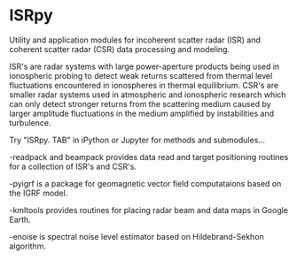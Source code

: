 # ISRpy

Utility and application modules for incoherent scatter radar (ISR) and coherent scatter radar (CSR) 
data processing and modeling.

ISR's are radar systems with large power-aperture products being used in ionospheric probing to 
detect weak returns scattered from thermal level fluctuations encountered in ionospheres in 
thermal equilibrium. CSR's are smaller radar systems used in atmospheric and ionospheric 
research which can only detect stronger returns from the scattering medium caused by larger
amplitude fluctuations in the medium amplified by instabilities and turbulence.

Try "ISRpy. TAB" in iPython or Jupyter for methods and submodules...

-readpack and beampack provides data read and target positioning
routines for a collection of ISR's and CSR's.

-pyigrf is a package for geomagnetic vector field computataions based on the
IGRF model.

-kmltools provides routines for placing radar beam and data maps in Google Earth.

-enoise is spectral noise level estimator based on Hildebrand-Sekhon algorithm.
